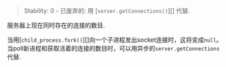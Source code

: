 <!-- YAML
added: v0.2.0
deprecated: v0.9.7
-->

> Stability: 0 - 已废弃的: 用 [`server.getConnections()`][] 代替.

服务器上现在同时存在的连接的数目.

当用[`child_process.fork()`][]向一个子进程发出socket连接时，这将变成`null`。
当poll新进程和获取活着的连接的数目时，可以用异步的`server.getConnections` 代替.

